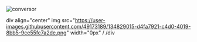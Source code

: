 ![conversor](https://user-images.githubusercontent.com/49173189/134829015-d4fa7921-c4d0-4019-8bb5-9ce55fc7a2de.png)


div align="center"
  img src="https://user-images.githubusercontent.com/49173189/134829015-d4fa7921-c4d0-4019-8bb5-9ce55fc7a2de.png" width="0px" /
/div
